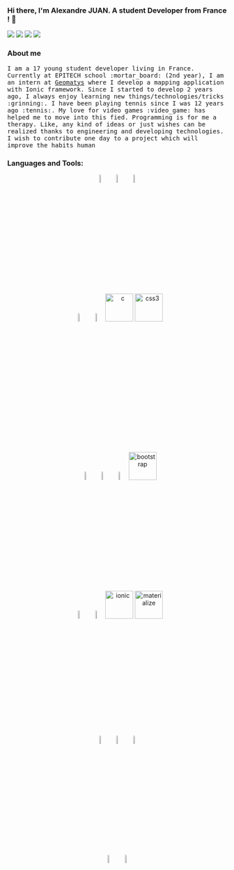 ### Hi there, I'm Alexandre JUAN. A student Developer from France ! 👋

<p align="left">
<a href="https://www.linkedin.com/in/juan-alexandre"><img src="https://img.shields.io/badge/linkedin-%230077B5.svg?&style=for-the-badge&logo=linkedin&logoColor=white"/></a>
<a href="https://github.com/Mitix-EPI"><img src="https://img.shields.io/badge/github-%23000000.svg?&style=for-the-badge&logo=github&logoColor=white"/></a>
<a href="https://www.instagram.com/wheel_back_/?hl=fr"><img src="https://img.shields.io/badge/instagram-%23F62192.svg?&style=for-the-badge&logo=instagram&logoColor=white"/></a>
 <a href="https://www.facebook.com/AlexandreJUAN1234/"><img src="https://img.shields.io/badge/facebook-%230861E4.svg?&style=for-the-badge&logo=facebook&logoColor=white"/></a>
  
### About me

<p aling="left"><samp>I am a 17 young student developer living in France. Currently at EPITECH school :mortar_board: (2nd year), I am an intern at <a href="https://www.geomatys.com/en/" target="_blank">Geomatys</a> where I develop a mapping application with Ionic framework. Since I started to develop 2 years ago, I always enjoy learning new things/technologies/tricks :grinning:. I have been playing tennis since I was 12 years ago :tennis:. My love for video games :video_game: has helped me to move into this fied. Programming is for me a therapy. Like, any kind of ideas or just wishes can be realized thanks to engineering and developing technologies. I wish to contribute one day to a project which will improve the habits human<samp></p>

### Languages and Tools:

<!-- Your github readme stats
You can use this api: https://github.com/anuraghazra/github-readme-stats
-->
<p>
  
  <!-- Your languages and tools. Be careful with the alignment. 
  You can use this sites to get logos: https://www.vectorlogo.zone or https://simpleicons.org/
  -->
  <p align="middle">
    <img width="7%" alt="javascript" src="https://github.com/abranhe/programming-languages-logos/blob/master/src/javascript/javascript_64x64.png">
    <img width="7%" alt="html5" src="https://www.vectorlogo.zone/logos/w3_html5/w3_html5-icon.svg">
    <img width="7%" alt="python" src="https://www.vectorlogo.zone/logos/python/python-icon.svg">
    <br />
    <img width="7%" alt="typescript" src="https://www.vectorlogo.zone/logos/typescriptlang/typescriptlang-icon.svg">
    <img width="7%" alt="bash" src="https://www.vectorlogo.zone/logos/gnu_bash/gnu_bash-icon.svg">
    <img src="https://devicons.github.io/devicon/devicon.git/icons/c/c-original.svg" alt="c" width="64" height="64"/>
    <img src="https://devicons.github.io/devicon/devicon.git/icons/css3/css3-original-wordmark.svg" alt="css3" width="64" height="64"/>
  </p>
   
  <br />
  
  <p align="middle">
    <img width="7%" alt="angular" src="https://www.vectorlogo.zone/logos/angular/angular-icon.svg">
    <img width="7%" alt="reactjs" src="https://www.vectorlogo.zone/logos/reactjs/reactjs-icon.svg">
    <img width="7%" alt="wordpress" src="https://www.vectorlogo.zone/logos/wordpress/wordpress-icon.svg">
    <img src="https://devicons.github.io/devicon/devicon.git/icons/bootstrap/bootstrap-plain.svg" alt="bootstrap" width="64" height="64"/>
    <br />
    <img width="7%" alt="android" src="https://www.vectorlogo.zone/logos/android/android-icon.svg">
    <img width="7%" alt="flutter" src="https://www.vectorlogo.zone/logos/flutterio/flutterio-icon.svg">
    <img src="https://upload.wikimedia.org/wikipedia/commons/d/d1/Ionic_Logo.svg" alt="ionic" width="64" height="64"/>
    <img src="https://raw.githubusercontent.com/prplx/svg-logos/5585531d45d294869c4eaab4d7cf2e9c167710a9/svg/materialize.svg" alt="materialize" width="64" height="64"/>
    
  <br />
  
  <p align="middle">
    <img width="7%" alt="mysql" src="https://www.vectorlogo.zone/logos/mysql/mysql-icon.svg">
    <img width="7%" alt="git" src="https://www.vectorlogo.zone/logos/git-scm/git-scm-icon.svg">
    <img width="7%" alt="docker" src="https://www.vectorlogo.zone/logos/docker/docker-icon.svg">
    <br />
    <img width="7%" alt="vscode" src="https://www.vectorlogo.zone/logos/visualstudio_code/visualstudio_code-icon.svg">
    <img width="7%" alt="ubuntu" src="https://www.vectorlogo.zone/logos/ubuntu/ubuntu-icon.svg">
  </p>
</p>



<!--
**Mitix-EPI/Mitix-EPI** is a ✨ _special_ ✨ repository because its `README.md` (this file) appears on your GitHub profile.

Here are some ideas to get you started:

- 🔭 I’m currently working on ...
- 🌱 I’m currently learning ...
- 👯 I’m looking to collaborate on ...
- 🤔 I’m looking for help with ...
- 💬 Ask me about ...
- 📫 How to reach me: ...
- 😄 Pronouns: ...
- ⚡ Fun fact: ...
-->
